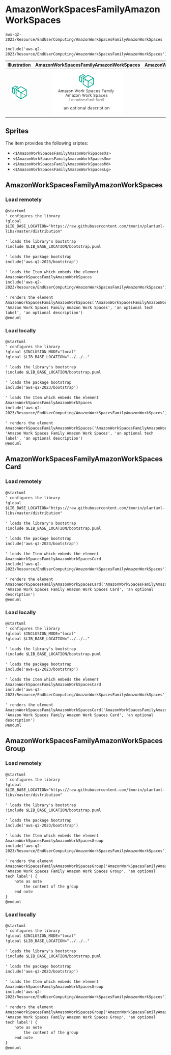 # AmazonWorkSpacesFamilyAmazonWorkSpaces


```text
aws-q2-2023/Resource/EndUserComputing/AmazonWorkSpacesFamilyAmazonWorkSpaces
```

```text
include('aws-q2-2023/Resource/EndUserComputing/AmazonWorkSpacesFamilyAmazonWorkSpaces')
```



| Illustration | AmazonWorkSpacesFamilyAmazonWorkSpaces | AmazonWorkSpacesFamilyAmazonWorkSpacesCard | AmazonWorkSpacesFamilyAmazonWorkSpacesGroup |
| :---: | :---: | :---: | :---: |
| ![illustration for Illustration](../../../aws-q2-2023/Resource/EndUserComputing/AmazonWorkSpacesFamilyAmazonWorkSpaces.png) | ![illustration for AmazonWorkSpacesFamilyAmazonWorkSpaces](../../../aws-q2-2023/Resource/EndUserComputing/AmazonWorkSpacesFamilyAmazonWorkSpaces.Local.png) | ![illustration for AmazonWorkSpacesFamilyAmazonWorkSpacesCard](../../../aws-q2-2023/Resource/EndUserComputing/AmazonWorkSpacesFamilyAmazonWorkSpacesCard.Local.png) | ![illustration for AmazonWorkSpacesFamilyAmazonWorkSpacesGroup](../../../aws-q2-2023/Resource/EndUserComputing/AmazonWorkSpacesFamilyAmazonWorkSpacesGroup.Local.png) |



## Sprites
The item provides the following sriptes:

- `<$AmazonWorkSpacesFamilyAmazonWorkSpacesXs>`
- `<$AmazonWorkSpacesFamilyAmazonWorkSpacesSm>`
- `<$AmazonWorkSpacesFamilyAmazonWorkSpacesMd>`
- `<$AmazonWorkSpacesFamilyAmazonWorkSpacesLg>`





## AmazonWorkSpacesFamilyAmazonWorkSpaces

### Load remotely
```plantuml
@startuml
' configures the library
!global $LIB_BASE_LOCATION="https://raw.githubusercontent.com/tmorin/plantuml-libs/master/distribution"

' loads the library's bootstrap
!include $LIB_BASE_LOCATION/bootstrap.puml

' loads the package bootstrap
include('aws-q2-2023/bootstrap')

' loads the Item which embeds the element AmazonWorkSpacesFamilyAmazonWorkSpaces
include('aws-q2-2023/Resource/EndUserComputing/AmazonWorkSpacesFamilyAmazonWorkSpaces')

' renders the element
AmazonWorkSpacesFamilyAmazonWorkSpaces('AmazonWorkSpacesFamilyAmazonWorkSpaces', 'Amazon Work Spaces Family Amazon Work Spaces', 'an optional tech label', 'an optional description')
@enduml
```

### Load locally
```plantuml
@startuml
' configures the library
!global $INCLUSION_MODE="local"
!global $LIB_BASE_LOCATION="../../.."

' loads the library's bootstrap
!include $LIB_BASE_LOCATION/bootstrap.puml

' loads the package bootstrap
include('aws-q2-2023/bootstrap')

' loads the Item which embeds the element AmazonWorkSpacesFamilyAmazonWorkSpaces
include('aws-q2-2023/Resource/EndUserComputing/AmazonWorkSpacesFamilyAmazonWorkSpaces')

' renders the element
AmazonWorkSpacesFamilyAmazonWorkSpaces('AmazonWorkSpacesFamilyAmazonWorkSpaces', 'Amazon Work Spaces Family Amazon Work Spaces', 'an optional tech label', 'an optional description')
@enduml
```

## AmazonWorkSpacesFamilyAmazonWorkSpacesCard

### Load remotely
```plantuml
@startuml
' configures the library
!global $LIB_BASE_LOCATION="https://raw.githubusercontent.com/tmorin/plantuml-libs/master/distribution"

' loads the library's bootstrap
!include $LIB_BASE_LOCATION/bootstrap.puml

' loads the package bootstrap
include('aws-q2-2023/bootstrap')

' loads the Item which embeds the element AmazonWorkSpacesFamilyAmazonWorkSpacesCard
include('aws-q2-2023/Resource/EndUserComputing/AmazonWorkSpacesFamilyAmazonWorkSpaces')

' renders the element
AmazonWorkSpacesFamilyAmazonWorkSpacesCard('AmazonWorkSpacesFamilyAmazonWorkSpacesCard', 'Amazon Work Spaces Family Amazon Work Spaces Card', 'an optional description')
@enduml
```

### Load locally
```plantuml
@startuml
' configures the library
!global $INCLUSION_MODE="local"
!global $LIB_BASE_LOCATION="../../.."

' loads the library's bootstrap
!include $LIB_BASE_LOCATION/bootstrap.puml

' loads the package bootstrap
include('aws-q2-2023/bootstrap')

' loads the Item which embeds the element AmazonWorkSpacesFamilyAmazonWorkSpacesCard
include('aws-q2-2023/Resource/EndUserComputing/AmazonWorkSpacesFamilyAmazonWorkSpaces')

' renders the element
AmazonWorkSpacesFamilyAmazonWorkSpacesCard('AmazonWorkSpacesFamilyAmazonWorkSpacesCard', 'Amazon Work Spaces Family Amazon Work Spaces Card', 'an optional description')
@enduml
```

## AmazonWorkSpacesFamilyAmazonWorkSpacesGroup

### Load remotely
```plantuml
@startuml
' configures the library
!global $LIB_BASE_LOCATION="https://raw.githubusercontent.com/tmorin/plantuml-libs/master/distribution"

' loads the library's bootstrap
!include $LIB_BASE_LOCATION/bootstrap.puml

' loads the package bootstrap
include('aws-q2-2023/bootstrap')

' loads the Item which embeds the element AmazonWorkSpacesFamilyAmazonWorkSpacesGroup
include('aws-q2-2023/Resource/EndUserComputing/AmazonWorkSpacesFamilyAmazonWorkSpaces')

' renders the element
AmazonWorkSpacesFamilyAmazonWorkSpacesGroup('AmazonWorkSpacesFamilyAmazonWorkSpacesGroup', 'Amazon Work Spaces Family Amazon Work Spaces Group', 'an optional tech label') {
    note as note
        the content of the group
    end note
}
@enduml
```

### Load locally
```plantuml
@startuml
' configures the library
!global $INCLUSION_MODE="local"
!global $LIB_BASE_LOCATION="../../.."

' loads the library's bootstrap
!include $LIB_BASE_LOCATION/bootstrap.puml

' loads the package bootstrap
include('aws-q2-2023/bootstrap')

' loads the Item which embeds the element AmazonWorkSpacesFamilyAmazonWorkSpacesGroup
include('aws-q2-2023/Resource/EndUserComputing/AmazonWorkSpacesFamilyAmazonWorkSpaces')

' renders the element
AmazonWorkSpacesFamilyAmazonWorkSpacesGroup('AmazonWorkSpacesFamilyAmazonWorkSpacesGroup', 'Amazon Work Spaces Family Amazon Work Spaces Group', 'an optional tech label') {
    note as note
        the content of the group
    end note
}
@enduml
```

